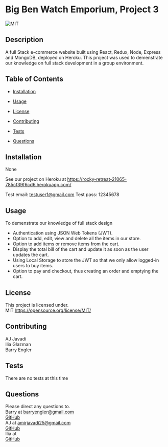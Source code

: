 # Big Ben Watch Emporium, Project 3

![MIT](https://img.shields.io/badge/license-MIT-green)

## Description

A full Stack e-commerce website built using React, Redux, Node, Express and MongoDB, deployed on Heroku.
This project was used to demenstrate our knowledge on full stack development in a group environment.

## Table of Contents

- [Installation](#installation)

- [Usage](#usage)

- [License](#license)

- [Contributing](#contributing)

- [Tests](#tests)

- [Questions](#questions)

## Installation

None <br>

See our project on Heroku at https://rocky-retreat-21065-785cf39f6cd6.herokuapp.com/

Test email: testuser1@gmail.com
Test pass: 12345678

## Usage

To demenstrate our knowledge of full stack design
<br>

- Authentication using JSON Web Tokens (JWT).
- Option to add, edit, view and delete all the items in our store.
- Option to add items or remove items from the cart.
- Display the total bill of the cart and update it as soon as the user updates the cart.
- Using Local Storage to store the JWT so that we only allow logged-in users to buy items.
- Option to pay and checkout, thus creating an order and emptying the cart.

## License

This project is licensed under. <br>
MIT
https://opensource.org/license/MIT/

## Contributing

AJ Javadi<br>
Ilia Glazman<br>
Barry Engler

## Tests


There are no tests at this time


## Questions

Please direct any questions to.<br>
Barry at barryengler@gmail.com <br>
[GitHub](https://github.com/Barry25000)<br>
AJ at amirjavadi25@gmail.com<br>
[GitHub](https://github.com/oshkoshbagoshh)<br>
Ilia at<br>
[GitHub](https://github.com/ilia-glazman690)<br>


